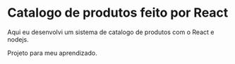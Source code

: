 # Catalogo de produtos feito por React

Aqui eu desenvolvi um sistema de catalogo de produtos com o React e nodejs.

Projeto para meu aprendizado.
